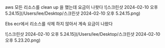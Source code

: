 



aws 모든 리소스를 clean up 을 했는데 요금이 나왓다
![스크린샷 2024-02-10 오후 5.24.15](/Users/lee/Desktop/스크린샷 2024-02-10 오후 5.24.15.png)

Ebs ecr에서 리소스를 삭제 하지 않아서 계속 요금이 나왔다

![스크린샷 2024-02-10 오후 5.24.15](/Users/lee/Desktop/스크린샷 2024-02-10 오후 5.23.20.png)

